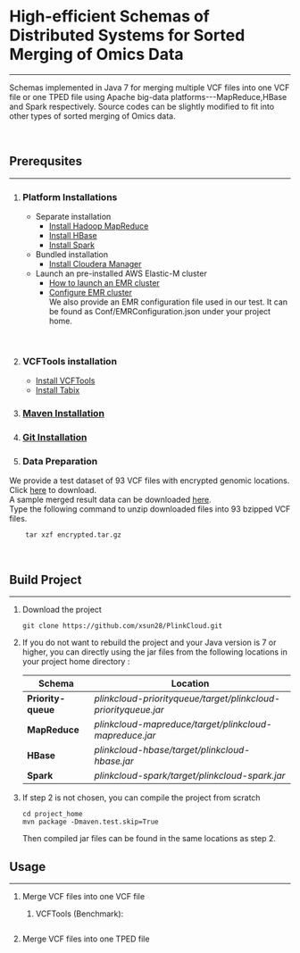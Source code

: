 # High-efficient Schemas of Distributed Systems for Sorted Merging of Omics Data
***
Schemas implemented in Java 7 
for merging multiple VCF files into one VCF file or one TPED file using Apache big-data platforms---MapReduce,HBase and Spark respectively. Source codes can be slightly modified to fit into other types of sorted merging of Omics data.

<br>

## Prerequsites
***
 
1. ### Platform Installations
	* Separate installation   
    	* [Install Hadoop MapReduce](https://hadoop.apache.org/docs/stable/hadoop-project-dist/hadoop-common/ClusterSetup.html)
    	* [Install HBase](http://hbase.apache.org/book.html#getting_started)
    	* [Install Spark](https://spark.apache.org/docs/latest/spark-standalone.html)
    * Bundled installation
    	* [Install Cloudera Manager](http://www.cloudera.com/documentation/manager/5-1-x/Cloudera-Manager-Installation-Guide/Cloudera-Manager-Installation-Guide.html)
    * Launch an pre-installed AWS Elastic-M cluster
    	* [How to launch an EMR cluster](https://aws.amazon.com/emr/getting-started/)
    	* [Configure EMR cluster](http://docs.aws.amazon.com/emr/latest/ReleaseGuide/emr-configure-apps.html)  
    	We also provide an EMR configuration file used in our test. It can be found as Conf/EMRConfiguration.json  under your project home.  
 <br>
 
 2. ### VCFTools installation
 	* [Install VCFTools](http://vcftools.sourceforge.net/examples.html)
 	* [Install Tabix](http://www.danielecook.com/installing-tabix-and-samtools-on-mac/)
 	
 3. ### [Maven Installation](https://maven.apache.org/install.html)

 4. ### [Git Installation](https://git-scm.com/book/en/v2/Getting-Started-Installing-Git)

 5. ### Data Preparation  
 We provide a test dataset of 93 VCF files with encrypted genomic locations. Click [here](https://s3.amazonaws.com/xsun316/encrypted/encrypted.tar.gz) to download.  
 A sample merged result data can be downloaded [here]().  
 Type the following command to unzip downloaded files into 93 bzipped VCF files.  
 	
		tar xzf encrypted.tar.gz  
	
	
<br>

## Build Project
***
1. Download the project
	
	```
	git clone https://github.com/xsun28/PlinkCloud.git
	```
2. If you do not want to rebuild the project and your Java version is 7 or higher, you can directly using the jar files from the following locations in your project home directory :
		
	Schema	| Location
	---|---
	**Priority-queue** |  _plinkcloud-priorityqueue/target/plinkcloud-priorityqueue.jar_
	**MapReduce** | _plinkcloud-mapreduce/target/plinkcloud-mapreduce.jar_
	**HBase** | _plinkcloud-hbase/target/plinkcloud-hbase.jar_
	**Spark** | _plinkcloud-spark/target/plinkcloud-spark.jar_

3. If step 2 is not chosen, you can compile the project from scratch
	
	```
	cd project_home
	mvn package -Dmaven.test.skip=True
	```
	Then compiled jar files can be found in the same locations as step 2.
	<br>
	

## Usage
***

1.	Merge VCF files into one VCF file  
	1) VCFTools (Benchmark):
	
	```
	
	``` 
	
2.	Merge VCF files into one TPED file
	 	
	 	
	 	
	 	
	 	
	 	
	 	













